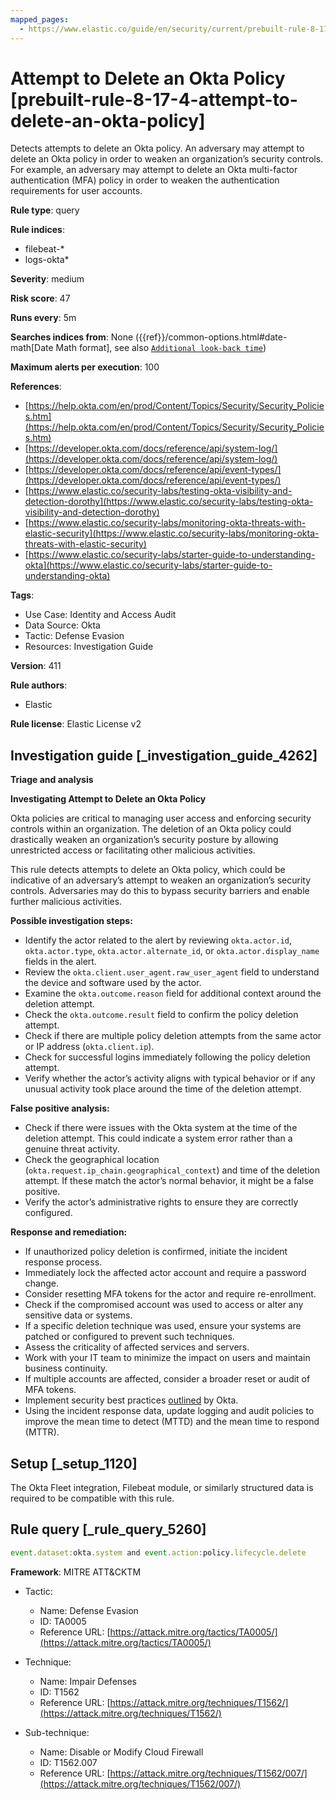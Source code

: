 ```yaml
---
mapped_pages:
  - https://www.elastic.co/guide/en/security/current/prebuilt-rule-8-17-4-attempt-to-delete-an-okta-policy.html
---
```


# Attempt to Delete an Okta Policy [prebuilt-rule-8-17-4-attempt-to-delete-an-okta-policy]

Detects attempts to delete an Okta policy. An adversary may attempt to delete an Okta policy in order to weaken an organization’s security controls. For example, an adversary may attempt to delete an Okta multi-factor authentication (MFA) policy in order to weaken the authentication requirements for user accounts.

**Rule type**: query

**Rule indices**:

* filebeat-*
* logs-okta*

**Severity**: medium

**Risk score**: 47

**Runs every**: 5m

**Searches indices from**: None ({{ref}}/common-options.html#date-math[Date Math format], see also [`Additional look-back time`](docs-content://solutions/security/detect-and-alert/create-detection-rule.md#rule-schedule))

**Maximum alerts per execution**: 100

**References**:

* [https://help.okta.com/en/prod/Content/Topics/Security/Security_Policies.htm](https://help.okta.com/en/prod/Content/Topics/Security/Security_Policies.htm)
* [https://developer.okta.com/docs/reference/api/system-log/](https://developer.okta.com/docs/reference/api/system-log/)
* [https://developer.okta.com/docs/reference/api/event-types/](https://developer.okta.com/docs/reference/api/event-types/)
* [https://www.elastic.co/security-labs/testing-okta-visibility-and-detection-dorothy](https://www.elastic.co/security-labs/testing-okta-visibility-and-detection-dorothy)
* [https://www.elastic.co/security-labs/monitoring-okta-threats-with-elastic-security](https://www.elastic.co/security-labs/monitoring-okta-threats-with-elastic-security)
* [https://www.elastic.co/security-labs/starter-guide-to-understanding-okta](https://www.elastic.co/security-labs/starter-guide-to-understanding-okta)

**Tags**:

* Use Case: Identity and Access Audit
* Data Source: Okta
* Tactic: Defense Evasion
* Resources: Investigation Guide

**Version**: 411

**Rule authors**:

* Elastic

**Rule license**: Elastic License v2

## Investigation guide [_investigation_guide_4262]

**Triage and analysis**

**Investigating Attempt to Delete an Okta Policy**

Okta policies are critical to managing user access and enforcing security controls within an organization. The deletion of an Okta policy could drastically weaken an organization’s security posture by allowing unrestricted access or facilitating other malicious activities.

This rule detects attempts to delete an Okta policy, which could be indicative of an adversary’s attempt to weaken an organization’s security controls. Adversaries may do this to bypass security barriers and enable further malicious activities.

**Possible investigation steps:**

* Identify the actor related to the alert by reviewing `okta.actor.id`, `okta.actor.type`, `okta.actor.alternate_id`, or `okta.actor.display_name` fields in the alert.
* Review the `okta.client.user_agent.raw_user_agent` field to understand the device and software used by the actor.
* Examine the `okta.outcome.reason` field for additional context around the deletion attempt.
* Check the `okta.outcome.result` field to confirm the policy deletion attempt.
* Check if there are multiple policy deletion attempts from the same actor or IP address (`okta.client.ip`).
* Check for successful logins immediately following the policy deletion attempt.
* Verify whether the actor’s activity aligns with typical behavior or if any unusual activity took place around the time of the deletion attempt.

**False positive analysis:**

* Check if there were issues with the Okta system at the time of the deletion attempt. This could indicate a system error rather than a genuine threat activity.
* Check the geographical location (`okta.request.ip_chain.geographical_context`) and time of the deletion attempt. If these match the actor’s normal behavior, it might be a false positive.
* Verify the actor’s administrative rights to ensure they are correctly configured.

**Response and remediation:**

* If unauthorized policy deletion is confirmed, initiate the incident response process.
* Immediately lock the affected actor account and require a password change.
* Consider resetting MFA tokens for the actor and require re-enrollment.
* Check if the compromised account was used to access or alter any sensitive data or systems.
* If a specific deletion technique was used, ensure your systems are patched or configured to prevent such techniques.
* Assess the criticality of affected services and servers.
* Work with your IT team to minimize the impact on users and maintain business continuity.
* If multiple accounts are affected, consider a broader reset or audit of MFA tokens.
* Implement security best practices [outlined](https://www.okta.com/blog/2019/10/9-admin-best-practices-to-keep-your-org-secure/) by Okta.
* Using the incident response data, update logging and audit policies to improve the mean time to detect (MTTD) and the mean time to respond (MTTR).


## Setup [_setup_1120]

The Okta Fleet integration, Filebeat module, or similarly structured data is required to be compatible with this rule.


## Rule query [_rule_query_5260]

```js
event.dataset:okta.system and event.action:policy.lifecycle.delete
```

**Framework**: MITRE ATT&CKTM

* Tactic:

    * Name: Defense Evasion
    * ID: TA0005
    * Reference URL: [https://attack.mitre.org/tactics/TA0005/](https://attack.mitre.org/tactics/TA0005/)

* Technique:

    * Name: Impair Defenses
    * ID: T1562
    * Reference URL: [https://attack.mitre.org/techniques/T1562/](https://attack.mitre.org/techniques/T1562/)

* Sub-technique:

    * Name: Disable or Modify Cloud Firewall
    * ID: T1562.007
    * Reference URL: [https://attack.mitre.org/techniques/T1562/007/](https://attack.mitre.org/techniques/T1562/007/)



